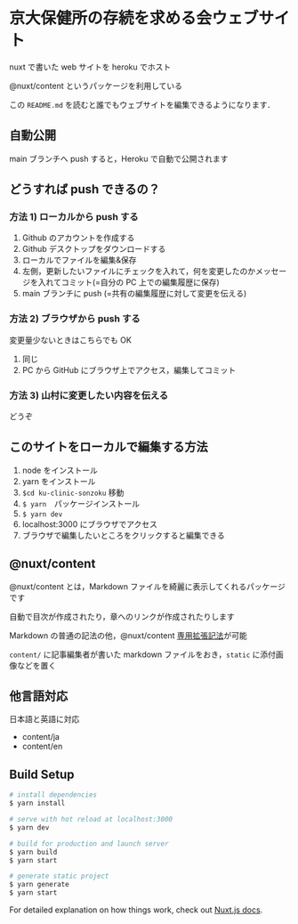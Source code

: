 # 京大保健所の存続を求める会ウェブサイト

nuxt で書いた web サイトを heroku でホスト

@nuxt/content というパッケージを利用している

この `README.md` を読むと誰でもウェブサイトを編集できるようになります．

## 自動公開

main ブランチへ push すると，Heroku で自動で公開されます

## どうすれば push できるの？

### 方法 1) ローカルから push する

1. Github のアカウントを作成する
2. Github デスクトップをダウンロードする
3. ローカルでファイルを編集&保存
4. 左側，更新したいファイルにチェックを入れて，何を変更したのかメッセージを入れてコミット(=自分の PC 上での編集履歴に保存)
5. main ブランチに push (=共有の編集履歴に対して変更を伝える)

### 方法 2) ブラウザから push する

変更量少ないときはこちらでも OK

1. 同じ
2. PC から GitHub にブラウザ上でアクセス，編集してコミット

### 方法 3) 山村に変更したい内容を伝える

どうぞ

## このサイトをローカルで編集する方法

1. node をインストール
2. yarn をインストール
3. `$cd ku-clinic-sonzoku` 移動
4. `$ yarn`　パッケージインストール
5. `$ yarn dev`
6. localhost:3000 にブラウザでアクセス
7. ブラウザで編集したいところをクリックすると編集できる

## @nuxt/content

@nuxt/content とは，Markdown ファイルを綺麗に表示してくれるパッケージです

自動で目次が作成されたり，章へのリンクが作成されたりします

Markdown の普通の記法の他，@nuxt/content [専用拡張記法](https://content.nuxtjs.org/ja/themes-docs/#content-1)が可能

`content/` に記事編集者が書いた markdown ファイルをおき，`static` に添付画像などを置く

## 他言語対応

日本語と英語に対応

- content/ja
- content/en

## Build Setup

```bash
# install dependencies
$ yarn install

# serve with hot reload at localhost:3000
$ yarn dev

# build for production and launch server
$ yarn build
$ yarn start

# generate static project
$ yarn generate
$ yarn start
```

For detailed explanation on how things work, check out [Nuxt.js docs](https://nuxtjs.org).

